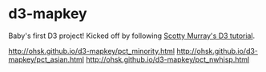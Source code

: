 # d3-mapkey

Baby's first D3 project!
Kicked off by following [Scotty Murray's D3 tutorial](http://alignedleft.com/tutorials/d3/).

http://ohsk.github.io/d3-mapkey/pct_minority.html
http://ohsk.github.io/d3-mapkey/pct_asian.html
http://ohsk.github.io/d3-mapkey/pct_nwhisp.html
